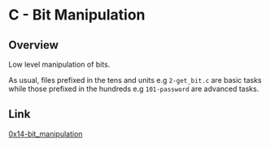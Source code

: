 # C - Bit Manipulation

## Overview
Low level manipulation of bits.

As usual, files prefixed in the tens and units e.g `2-get_bit.c` are basic tasks while those prefixed in the hundreds e.g `101-password` are advanced tasks.

## Link
[0x14-bit_manipulation](https://intranet.alxswe.com/projects/232)
